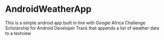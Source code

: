 # AndroidWeatherApp
This is a simple android app built in line with Google Africa Challenge Scholarship for Android Developer Track that appends a list of weather data to a textview
